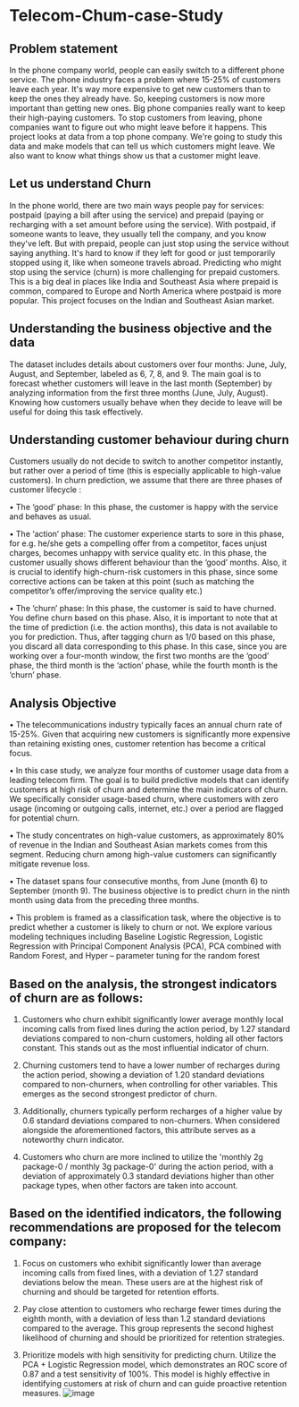 # Telecom-Chum-case-Study


## Problem statement

In the phone company world, people can easily switch to a different phone service. The phone industry faces a problem where 15-25% of customers leave each year. It's way more expensive to get new customers than to keep the ones they already have. So, keeping customers is now more important than getting new ones.
Big phone companies really want to keep their high-paying customers.
To stop customers from leaving, phone companies want to figure out who might leave before it happens.
This project looks at data from a top phone company. We're going to study this data and make models that can tell us which customers might leave. We also want to know what things show us that a customer might leave.


## Let us understand Churn

In the phone world, there are two main ways people pay for services: postpaid (paying a bill after using the service) and prepaid (paying or recharging with a set amount before using the service).
With postpaid, if someone wants to leave, they usually tell the company, and you know they've left. But with prepaid, people can just stop using the service without saying anything. It's hard to know if they left for good or just temporarily stopped using it, like when someone travels abroad.
Predicting who might stop using the service (churn) is more challenging for prepaid customers. This is a big deal in places like India and Southeast Asia where prepaid is common, compared to Europe and North America where postpaid is more popular. This project focuses on the Indian and Southeast Asian market.

## Understanding the business objective and the data
The dataset includes details about customers over four months: June, July, August, and September, labeled as 6, 7, 8, and 9. The main goal is to forecast whether customers will leave in the last month (September) by analyzing information from the first three months (June, July, August). Knowing how customers usually behave when they decide to leave will be useful for doing this task effectively.

## Understanding customer behaviour during churn
Customers usually do not decide to switch to another competitor instantly, but rather over a period of time (this is especially applicable to high-value customers). In churn prediction, we assume that there are three phases of customer lifecycle :

•	The ‘good’ phase: In this phase, the customer is happy with the service and behaves as usual.

•	The ‘action’ phase: The customer experience starts to sore in this phase, for e.g. he/she gets a compelling offer from a competitor, faces unjust charges, becomes unhappy with service quality etc. In this phase, the customer usually shows different behaviour than the ‘good’ months. Also, it is crucial to identify high-churn-risk customers in this phase, since some corrective actions can be taken at this point (such as matching the competitor’s offer/improving the service quality etc.)

•	The ‘churn’ phase: In this phase, the customer is said to have churned. You define churn based on this phase. Also, it is important to note that at the time of prediction (i.e. the action months), this data is not available to you for prediction. Thus, after tagging churn as 1/0 based on this phase, you discard all data corresponding to this phase.
In this case, since you are working over a four-month window, the first two months are the ‘good’ phase, the third month is the ‘action’ phase, while the fourth month is the ‘churn’ phase.


## Analysis Objective

•	The telecommunications industry typically faces an annual churn rate of 15-25%. Given that acquiring new customers is significantly more expensive than retaining existing ones, customer retention has become a critical focus.

•	In this case study, we analyze four months of customer usage data from a leading telecom firm. The goal is to build predictive models that can identify customers at high risk of churn and determine the main indicators of churn. We specifically consider usage-based churn, where customers with zero usage (incoming or outgoing calls, internet, etc.) over a period are flagged for potential churn. 

•	The study concentrates on high-value customers, as approximately 80% of revenue in the Indian and Southeast Asian markets comes from this segment. Reducing churn among high-value customers can significantly mitigate revenue loss.

•	The dataset spans four consecutive months, from June (month 6) to September (month 9). The business objective is to predict churn in the ninth month using data from the preceding three months.

•	This problem is framed as a classification task, where the objective is to predict whether a customer is likely to churn or not. We explore various modeling techniques including Baseline Logistic Regression, Logistic Regression with Principal Component Analysis (PCA), PCA combined with Random Forest, and Hyper – parameter tuning for the random forest


## Based on the analysis, the strongest indicators of churn are as follows:

1. Customers who churn exhibit significantly lower average monthly local incoming calls from fixed lines during the action period, by 1.27 standard deviations compared to non-churn customers, holding all other factors constant. This stands out as the most influential indicator of churn.

2. Churning customers tend to have a lower number of recharges during the action period, showing a deviation of 1.20 standard deviations compared to non-churners, when controlling for other variables. This emerges as the second strongest predictor of churn.

3. Additionally, churners typically perform recharges of a higher value by 0.6 standard deviations compared to non-churners. When considered alongside the aforementioned factors, this attribute serves as a noteworthy churn indicator.

4. Customers who churn are more inclined to utilize the 'monthly 2g package-0 / monthly 3g package-0' during the action period, with a deviation of approximately 0.3 standard deviations higher than other package types, when other factors are taken into account.



## Based on the identified indicators, the following recommendations are proposed for the telecom company:


1. Focus on customers who exhibit significantly lower than average incoming calls from fixed lines, with a deviation of 1.27 standard deviations below the mean. These users are at the highest risk of churning and should be targeted for retention efforts.

2. Pay close attention to customers who recharge fewer times during the eighth month, with a deviation of less than 1.2 standard deviations compared to the average. This group represents the second highest likelihood of churning and should be prioritized for retention strategies.

3. Prioritize models with high sensitivity for predicting churn. Utilize the PCA + Logistic Regression model, which demonstrates an ROC score of 0.87 and a test sensitivity of 100%. This model is highly effective in identifying customers at risk of churn and can guide proactive retention measures.
![image](https://github.com/sangideb/Telecom-Chum-case-Study/assets/157450757/df52ea07-8534-4815-abb7-1abfb7fa5ec9)





